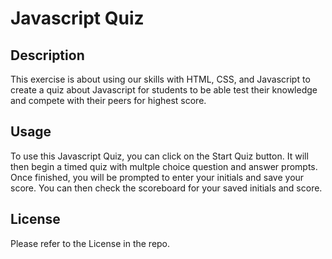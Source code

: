 # Javascript Quiz

## Description

This exercise is about using our skills with HTML, CSS, and Javascript to create a quiz about Javascript for students to be able test their knowledge and compete with their peers for highest score.

## Usage

To use this Javascript Quiz, you can click on the Start Quiz button. It will then begin a timed quiz with multple choice question and answer prompts. Once finished, you will be prompted to enter your initials and save your score. You can then check the scoreboard for your saved initials and score.

## License 
Please refer to the License in the repo.